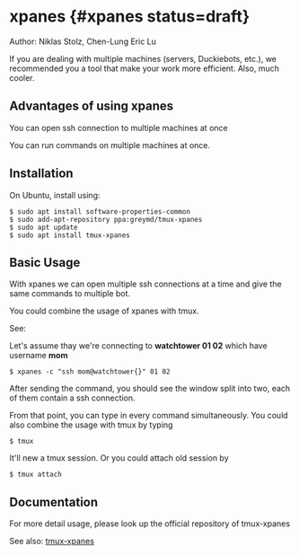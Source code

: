 # xpanes {#xpanes status=draft}

Author: Niklas Stolz, Chen-Lung Eric Lu

If you are dealing with multiple machines (servers, Duckiebots, etc.), we recommended you a tool that make your work more efficient. Also, much cooler.

## Advantages of using xpanes

You can open ssh connection to multiple machines at once

You can run commands on multiple machines at once.

## Installation

On Ubuntu, install using:

    $ sudo apt install software-properties-common
    $ sudo add-apt-repository ppa:greymd/tmux-xpanes
    $ sudo apt update
    $ sudo apt install tmux-xpanes

## Basic Usage

With xpanes we can open multiple ssh connections at a time and give the same commands to multiple bot.

You could combine the usage of xpanes with tmux.

See:[](#tmux)

Let's assume thay we're connecting to **watchtower 01 02** which have username **mom**

    $ xpanes -c "ssh mom@watchtower{}" 01 02

After sending the command, you should see the window split into two, each of them contain a ssh connection.

From that point, you can type in every command simultaneously. You could also combine the usage with tmux by typing

    $ tmux

It'll new a tmux session. Or you could attach old session by

    $ tmux attach

## Documentation

For more detail usage, please look up the official repository of tmux-xpanes

See also:
[tmux-xpanes](https://github.com/greymd/tmux-xpanes)
